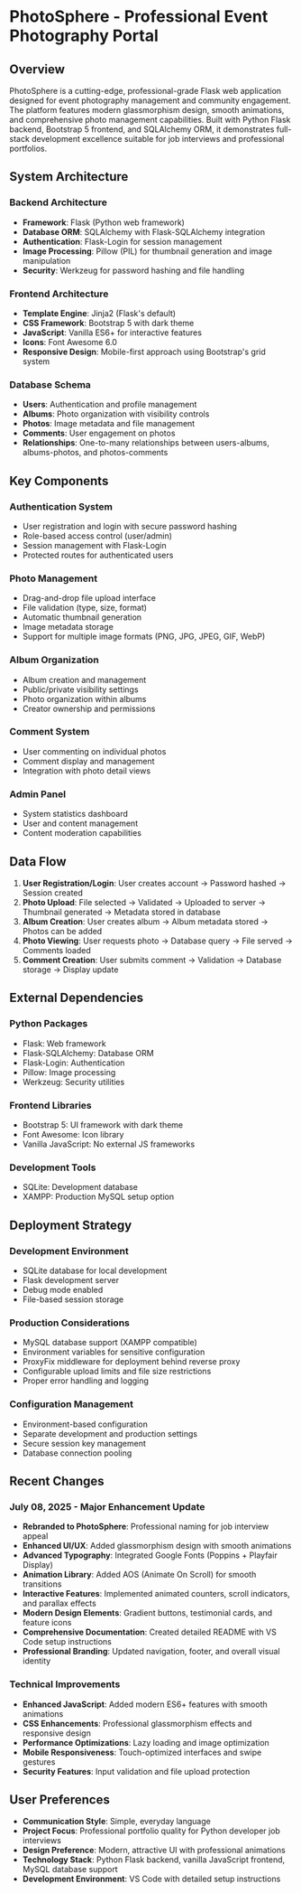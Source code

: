 # PhotoSphere - Professional Event Photography Portal

## Overview

PhotoSphere is a cutting-edge, professional-grade Flask web application designed for event photography management and community engagement. The platform features modern glassmorphism design, smooth animations, and comprehensive photo management capabilities. Built with Python Flask backend, Bootstrap 5 frontend, and SQLAlchemy ORM, it demonstrates full-stack development excellence suitable for job interviews and professional portfolios.

## System Architecture

### Backend Architecture
- **Framework**: Flask (Python web framework)
- **Database ORM**: SQLAlchemy with Flask-SQLAlchemy integration
- **Authentication**: Flask-Login for session management
- **Image Processing**: Pillow (PIL) for thumbnail generation and image manipulation
- **Security**: Werkzeug for password hashing and file handling

### Frontend Architecture
- **Template Engine**: Jinja2 (Flask's default)
- **CSS Framework**: Bootstrap 5 with dark theme
- **JavaScript**: Vanilla ES6+ for interactive features
- **Icons**: Font Awesome 6.0
- **Responsive Design**: Mobile-first approach using Bootstrap's grid system

### Database Schema
- **Users**: Authentication and profile management
- **Albums**: Photo organization with visibility controls
- **Photos**: Image metadata and file management
- **Comments**: User engagement on photos
- **Relationships**: One-to-many relationships between users-albums, albums-photos, and photos-comments

## Key Components

### Authentication System
- User registration and login with secure password hashing
- Role-based access control (user/admin)
- Session management with Flask-Login
- Protected routes for authenticated users

### Photo Management
- Drag-and-drop file upload interface
- File validation (type, size, format)
- Automatic thumbnail generation
- Image metadata storage
- Support for multiple image formats (PNG, JPG, JPEG, GIF, WebP)

### Album Organization
- Album creation and management
- Public/private visibility settings
- Photo organization within albums
- Creator ownership and permissions

### Comment System
- User commenting on individual photos
- Comment display and management
- Integration with photo detail views

### Admin Panel
- System statistics dashboard
- User and content management
- Content moderation capabilities

## Data Flow

1. **User Registration/Login**: User creates account → Password hashed → Session created
2. **Photo Upload**: File selected → Validated → Uploaded to server → Thumbnail generated → Metadata stored in database
3. **Album Creation**: User creates album → Album metadata stored → Photos can be added
4. **Photo Viewing**: User requests photo → Database query → File served → Comments loaded
5. **Comment Creation**: User submits comment → Validation → Database storage → Display update

## External Dependencies

### Python Packages
- Flask: Web framework
- Flask-SQLAlchemy: Database ORM
- Flask-Login: Authentication
- Pillow: Image processing
- Werkzeug: Security utilities

### Frontend Libraries
- Bootstrap 5: UI framework with dark theme
- Font Awesome: Icon library
- Vanilla JavaScript: No external JS frameworks

### Development Tools
- SQLite: Development database
- XAMPP: Production MySQL setup option

## Deployment Strategy

### Development Environment
- SQLite database for local development
- Flask development server
- Debug mode enabled
- File-based session storage

### Production Considerations
- MySQL database support (XAMPP compatible)
- Environment variables for sensitive configuration
- ProxyFix middleware for deployment behind reverse proxy
- Configurable upload limits and file size restrictions
- Proper error handling and logging

### Configuration Management
- Environment-based configuration
- Separate development and production settings
- Secure session key management
- Database connection pooling

## Recent Changes

### July 08, 2025 - Major Enhancement Update
- **Rebranded to PhotoSphere**: Professional naming for job interview appeal
- **Enhanced UI/UX**: Added glassmorphism design with smooth animations
- **Advanced Typography**: Integrated Google Fonts (Poppins + Playfair Display)
- **Animation Library**: Added AOS (Animate On Scroll) for smooth transitions
- **Interactive Features**: Implemented animated counters, scroll indicators, and parallax effects
- **Modern Design Elements**: Gradient buttons, testimonial cards, and feature icons
- **Comprehensive Documentation**: Created detailed README with VS Code setup instructions
- **Professional Branding**: Updated navigation, footer, and overall visual identity

### Technical Improvements
- **Enhanced JavaScript**: Added modern ES6+ features with smooth animations
- **CSS Enhancements**: Professional glassmorphism effects and responsive design
- **Performance Optimizations**: Lazy loading and image optimization
- **Mobile Responsiveness**: Touch-optimized interfaces and swipe gestures
- **Security Features**: Input validation and file upload protection

## User Preferences

- **Communication Style**: Simple, everyday language
- **Project Focus**: Professional portfolio quality for Python developer job interviews
- **Design Preference**: Modern, attractive UI with professional animations
- **Technology Stack**: Python Flask backend, vanilla JavaScript frontend, MySQL database support
- **Development Environment**: VS Code with detailed setup instructions